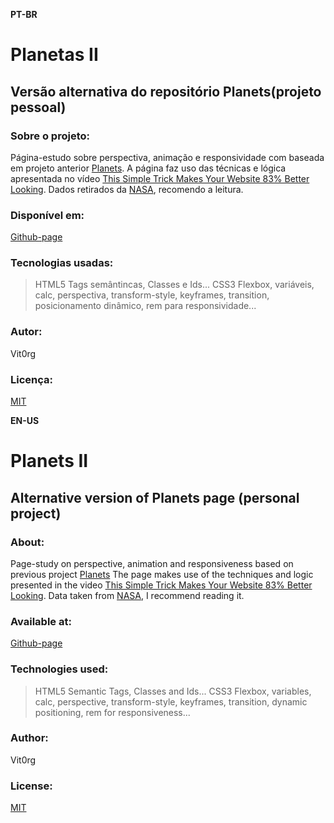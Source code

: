**PT-BR**
# Planetas II
## Versão alternativa do repositório Planets(projeto pessoal)

### Sobre o projeto:
Página-estudo sobre perspectiva, animação e responsividade com baseada em projeto anterior [Planets](https://github.com/Vit0rg/Planets).
A página faz uso das técnicas e lógica apresentada no vídeo [This Simple Trick Makes Your Website 83% Better Looking](https://youtu.be/mxHoPYFsTuk).
Dados retirados da [NASA](https://solarsystem.nasa.gov/planets/overview/), recomendo a leitura.

### Disponível em:
[Github-page](https://vit0rg.github.io/Planets-II/)

### Tecnologias usadas:
> HTML5
Tags semântincas, Classes e Ids...
> CSS3
Flexbox, variáveis, calc, perspectiva, transform-style, keyframes, transition, posicionamento dinâmico, rem para responsividade...

### Autor:
Vit0rg

### Licença:
[MIT](https://github.com/Vit0rg/Planets-II/blob/master/LICENSE.md)

**EN-US**
# Planets II
## Alternative version of Planets page (personal project)

### About:
Page-study on perspective, animation and responsiveness based on previous project [Planets](https://github.com/Vit0rg/Planets)
The page makes use of the techniques and logic presented in the video [This Simple Trick Makes Your Website 83% Better Looking](https://youtu.be/mxHoPYFsTuk).
Data taken from [NASA](https://solarsystem.nasa.gov/planets/overview/), I recommend reading it.

### Available at:
[Github-page](https://vit0rg.github.io/Planets-II/)

### Technologies used: 
> HTML5 
Semantic Tags, Classes and Ids...
> CSS3 
Flexbox, variables, calc, perspective, transform-style, keyframes, transition, dynamic positioning, rem for responsiveness...

### Author:
Vit0rg

### License:
[MIT](https://github.com/Vit0rg/Planets-II/blob/master/LICENSE.md)